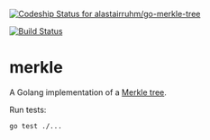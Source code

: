 [ ![Codeship Status for alastairruhm/go-merkle-tree](https://app.codeship.com/projects/110f9e70-45e3-0136-fc67-2ec6d6313293/status?branch=master)](https://app.codeship.com/projects/292007)

[![Build Status](https://travis-ci.org/alastairruhm/go-merkle-tree.svg?branch=master)](https://travis-ci.org/alastairruhm/go-merkle-tree)

# merkle

A Golang implementation of a [Merkle tree](https://en.wikipedia.org/wiki/Merkle_tree).

Run tests:

```sh
go test ./...
```
